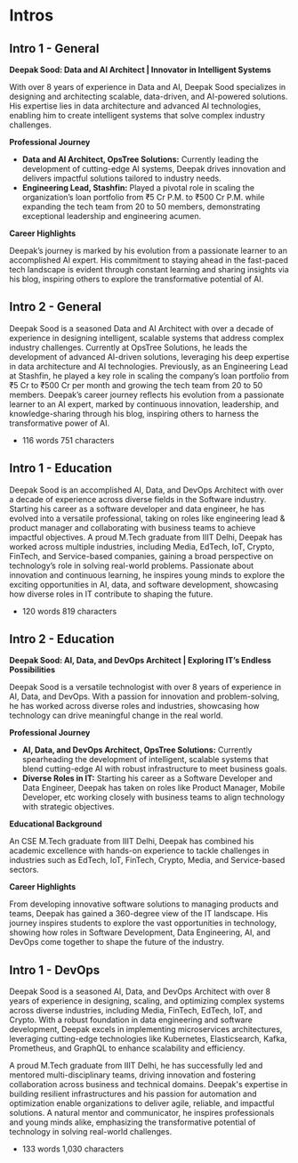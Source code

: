 # Intros

## Intro 1 - General

**Deepak Sood: Data and AI Architect | Innovator in Intelligent Systems**

With over 8 years of experience in Data and AI, Deepak Sood specializes in designing and architecting scalable, data-driven, and AI-powered solutions. His expertise lies in data architecture and advanced AI technologies, enabling him to create intelligent systems that solve complex industry challenges.

**Professional Journey**

- **Data and AI Architect, OpsTree Solutions:** Currently leading the development of cutting-edge AI systems, Deepak drives innovation and delivers impactful solutions tailored to industry needs.
- **Engineering Lead, Stashfin:** Played a pivotal role in scaling the organization’s loan portfolio from ₹5 Cr P.M. to ₹500 Cr P.M. while expanding the tech team from 20 to 50 members, demonstrating exceptional leadership and engineering acumen.

**Career Highlights**

Deepak’s journey is marked by his evolution from a passionate learner to an accomplished AI expert. His commitment to staying ahead in the fast-paced tech landscape is evident through constant learning and sharing insights via his blog, inspiring others to explore the transformative potential of AI.

## Intro 2 - General

Deepak Sood is a seasoned Data and AI Architect with over a decade of experience in designing intelligent, scalable systems that address complex industry challenges. Currently at OpsTree Solutions, he leads the development of advanced AI-driven solutions, leveraging his deep expertise in data architecture and AI technologies. Previously, as an Engineering Lead at Stashfin, he played a key role in scaling the company’s loan portfolio from ₹5 Cr to ₹500 Cr per month and growing the tech team from 20 to 50 members. Deepak’s career journey reflects his evolution from a passionate learner to an AI expert, marked by continuous innovation, leadership, and knowledge-sharing through his blog, inspiring others to harness the transformative power of AI.

- 116 words 751 characters

## Intro 1 - Education

Deepak Sood is an accomplished AI, Data, and DevOps Architect with over a decade of experience across diverse fields in the Software industry. Starting his career as a software developer and data engineer, he has evolved into a versatile professional, taking on roles like engineering lead & product manager and collaborating with business teams to achieve impactful objectives. A proud M.Tech graduate from IIIT Delhi, Deepak has worked across multiple industries, including Media, EdTech, IoT, Crypto, FinTech, and Service-based companies, gaining a broad perspective on technology’s role in solving real-world problems. Passionate about innovation and continuous learning, he inspires young minds to explore the exciting opportunities in AI, data, and software development, showcasing how diverse roles in IT contribute to shaping the future.

- 120 words 819 characters

## Intro 2 - Education

**Deepak Sood: AI, Data, and DevOps Architect | Exploring IT’s Endless Possibilities**

Deepak Sood is a versatile technologist with over 8 years of experience in AI, Data, and DevOps. With a passion for innovation and problem-solving, he has worked across diverse roles and industries, showcasing how technology can drive meaningful change in the real world.

**Professional Journey**

- **AI, Data, and DevOps Architect, OpsTree Solutions:** Currently spearheading the development of intelligent, scalable systems that blend cutting-edge AI with robust infrastructure to meet business goals.
- **Diverse Roles in IT:** Starting his career as a Software Developer and Data Engineer, Deepak has taken on roles like Product Manager, Mobile Developer, etc working closely with business teams to align technology with strategic objectives.

**Educational Background**

An CSE M.Tech graduate from IIIT Delhi, Deepak has combined his academic excellence with hands-on experience to tackle challenges in industries such as EdTech, IoT, FinTech, Crypto, Media, and Service-based sectors.

**Career Highlights**

From developing innovative software solutions to managing products and teams, Deepak has gained a 360-degree view of the IT landscape. His journey inspires students to explore the vast opportunities in technology, showing how roles in Software Development, Data Engineering, AI, and DevOps come together to shape the future of the industry.

## Intro 1 - DevOps

Deepak Sood is a seasoned AI, Data, and DevOps Architect with over 8 years of experience in designing, scaling, and optimizing complex systems across diverse industries, including Media, FinTech, EdTech, IoT, and Crypto. With a robust foundation in data engineering and software development, Deepak excels in implementing microservices architectures, leveraging cutting-edge technologies like Kubernetes, Elasticsearch, Kafka, Prometheus, and GraphQL to enhance scalability and efficiency.

A proud M.Tech graduate from IIIT Delhi, he has successfully led and mentored multi-disciplinary teams, driving innovation and fostering collaboration across business and technical domains. Deepak's expertise in building resilient infrastructures and his passion for automation and optimization enable organizations to deliver agile, reliable, and impactful solutions. A natural mentor and communicator, he inspires professionals and young minds alike, emphasizing the transformative potential of technology in solving real-world challenges.

- 133 words 1,030 characters
